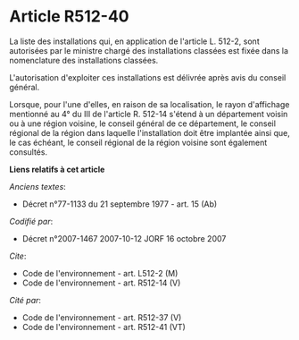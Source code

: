 # Article R512-40

La liste des installations qui, en application de l'article L. 512-2, sont autorisées par le ministre chargé des
installations classées est fixée dans la nomenclature des installations classées.

L'autorisation d'exploiter ces installations est délivrée après avis du conseil général.

Lorsque, pour l'une d'elles, en raison de sa localisation, le rayon d'affichage mentionné au 4° du III de l'article R. 512-14
s'étend à un département voisin ou à une région voisine, le conseil général de ce département, le conseil régional de la
région dans laquelle l'installation doit être implantée ainsi que, le cas échéant, le conseil régional de la région voisine
sont également consultés.

**Liens relatifs à cet article**

_Anciens textes_:

  - Décret n°77-1133 du 21 septembre 1977 - art. 15 (Ab)

_Codifié par_:

  - Décret n°2007-1467 2007-10-12 JORF 16 octobre 2007

_Cite_:

  - Code de l'environnement - art. L512-2 (M)
  - Code de l'environnement - art. R512-14 (V)

_Cité par_:

  - Code de l'environnement - art. R512-37 (V)
  - Code de l'environnement - art. R512-41 (VT)
